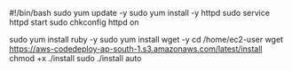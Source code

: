 #!/bin/bash
sudo yum update -y
sudo yum install -y httpd
sudo service httpd start
sudo chkconfig httpd on

sudo yum install ruby -y
sudo yum install wget -y
cd /home/ec2-user
wget https://aws-codedeploy-ap-south-1.s3.amazonaws.com/latest/install
chmod +x ./install
sudo ./install auto

